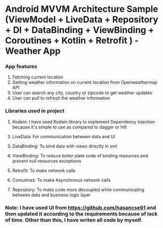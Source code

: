 # Android MVVM Architecture Sample (ViewModel + LiveData + Repository + DI + DataBinding + ViewBinding + Coroutines + Kotlin + Retrofit ) - Weather App

### App features
1. Fetching current location
2. Getting weather information on current location from Openweathermap API
3. User can search any city, country or zipcode to get weather updates
4. User can pull to refresh the weather information


### Libraries used in project

1. Kodein: I have used Kodein library to implement Dependency Injection because it's simple to use as compared to dagger or hilt

2. LiveData: For communication between data and UI

3. DataBinding: To bind data with views directly in xml

4. ViewBinding: To reduce boiler plate code of binding resources and prevent null resources exceptions

5. Retrofit: To make network calls

6. Coroutines: To make Asynchronus network calls

7. Repository: To make code more decoupled while communicating between data and business logic layer




### Note: I have used UI from https://github.com/hasancse91 and then updated it according to the requirements because of lack of time. Other than this, I have writen all code by myself.


